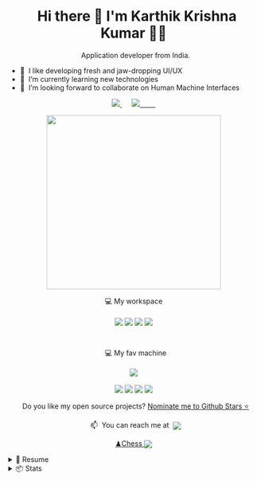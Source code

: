<!---
karthikrocksta/karthikrocksta is a ✨ special ✨ repository because its `README.md` (this file) appears on your GitHub profile.
You can click the Preview link to take a look at your changes.
--->

<h1 align='center'>
  Hi there 👋 I'm Karthik Krishna Kumar 👨‍💻
</h1>

<p align='center'>
  Application developer from India.
</p>

- 👀  I like developing fresh and jaw-dropping UI/UX
- 🌱  I’m currently learning new technologies
- 💞️  I’m looking forward to collaborate on Human Machine Interfaces
<!-- </a> -->

<p align='center'>
<a href="https://www.linkedin.com/in/karthikkkumar/">
<img src="https://img.shields.io/badge/linkedin-%230077B5.svg?&style=for-the-badge&logo=linkedin&logoColor=white" />
</a>&nbsp;&nbsp;&nbsp;&nbsp;
<a href="https://instagram.com/karthikayyyy">
<img src="https://img.shields.io/badge/instagram-%23E4405F.svg?&style=for-the-badge&logo=instagram&logoColor=white" />        
</a>
</p>

<p align='center'>
<a href="#"><img src="https://github-readme-stats.vercel.app/api?username=karthikrocksta&show_icons=true&count_private=true&theme=dark" width="350"></a>
</p>

<p align='center'>💻 My workspace<br/><br/>
<img align="center" src="https://img.shields.io/badge/Flutter-%2302569B.svg?style=for-the-badge&logo=Flutter&logoColor=white" />
<img align="center" src="https://img.shields.io/badge/Dart-0175C2?style=for-the-badge&logo=dart&logoColor=white" />
<img align="center" src="https://img.shields.io/badge/bootstrap-%23563D7C.svg?style=for-the-badge&logo=bootstrap&logoColor=white" />
<img align="center" src="https://img.shields.io/badge/spring-%236DB33F.svg?style=for-the-badge&logo=spring&logoColor=white" />
</p><br>

<p align='center'>
  💻 My fav machine
<br/><br/>
<img src="https://img.shields.io/badge/Apple-MacBook_Pro_2012-333333?style=for-the-badge&logo=apple&logoColor=white" />
<br/><br/>
<img src="https://img.shields.io/badge/mac%20os-000000?style=for-the-badge&logo=apple&logoColor=white" />
<img src="https://img.shields.io/badge/Intel%20Core_i9_10th-0071C5?style=for-the-badge&logo=intel&logoColor=white" />
<img src="https://img.shields.io/badge/RAM-64GB-%230071C5.svg?&style=for-the-badge&logoColor=white" />
<img src="https://img.shields.io/badge/nvidia-gtx%201650-%2376B900.svg?&style=for-the-badge&logo=nvidia&logoColor=white" />
</p>

<p align='center'>
  Do you like my open source projects? <a href='https://stars.github.com/nominate/'>Nominate me to Github Stars ⭐</a>
</p>

<!-- <details align='center'>
<summary>:zap: My workspace specs</summary>
</details>-->

<p align='center'>
  📫  You can reach me at  <a href="mailto:karthik810@gmail.com"><img align="center" src="https://img.shields.io/badge/Gmail-D14836?style=for-the-badge&logo=gmail&logoColor=white" /></a>
</p>

<p align='center'>
<a href='https://www.chess.com/member/karthikrocksta'>♟Chess
<img align='center' src='https://img.shields.io/badge/dynamic/json?label=rating&query=%24.chess_daily.last.rating&url=https%3A%2F%2Fapi.chess.com%2Fpub%2Fplayer%2Fkarthikrocksta%2Fstats'/></a>
</p>

<details>
<summary>📃 Resume</summary>

## Education

<img align="right" src="https://img.shields.io/badge/html5-%23E34F26.svg?logo=html5&logoColor=white" />
<img align="right" src="https://img.shields.io/badge/css3-%231572B6.svg?logo=css3&logoColor=white" />
<img align="right" src="https://img.shields.io/badge/javascript-%23323330.svg?logo=javascript&logoColor=%23F7DF1E" />

- 📖 **Web Development**\
📆 2017 - 2018\
📍 **NIIT Limited** - Java Enterprise Developer with DevOps

## Experience

<img align="right" src="https://img.shields.io/badge/Slack-4A154B?logo=slack&logoColor=white" />
<img align="right" src="https://img.shields.io/badge/Dart-0175C2?logo=dart&logoColor=white" />
<img align="right" src="https://img.shields.io/badge/SQL%20Server-CC2927?logo=microsoft-sql-server&logoColor=white" />
<img align="right" src="https://img.shields.io/badge/Github-181717?logo=github&logoColor=white" />

- 👨‍💻 **Flutter Developer**\
📆 2021 - present\
📍 **NPST Limited**

- 👨‍💻 **Senior Application Engineer**\
📆 2019 - 2021\
📍 **TNS Electric Mobility Ventures**

- 👨‍💻 **Mechatronics and Front End Developer**\
📆 2018 - 2019\
📍 **www.thisishyper.com** - Full Stack Developer
  
  
## Skills

<img align="right" src="https://img.shields.io/badge/(My)SQL-4479A1?logo=mysql&logoColor=white" />
<img align="right" src="https://img.shields.io/badge/BASH-4EAA25?logo=gnu-bash&logoColor=white" />
<img align="right" src="https://img.shields.io/badge/PHP-777BB4?logo=php&logoColor=white" />
<img align="right" src="https://img.shields.io/badge/Go-00ADD8?logo=go&logoColor=white" />
<img align="right" src="https://img.shields.io/badge/Python-3776AB?logo=python&logoColor=white" />
<img align="right" src="https://img.shields.io/badge/C++-00599C?logo=c%2B%2B&logoColor=white" />
<img align="right" src="https://img.shields.io/badge/Flutter-%2302569B?logo=flutter&logoColor=white" />

**Programming**

<img align="right" src="https://img.shields.io/badge/mac%20os-000000?logo=apple&logoColor=white" />
<img align="right" src="https://img.shields.io/badge/Arch-1793D1?logo=arch-linux&logoColor=white" />
<img align="right" src="https://img.shields.io/badge/Fedora-294172?logo=fedora&logoColor=white" />
<img align="right" src="https://img.shields.io/badge/Debian-A81D33?logo=debian&logoColor=white" />
<img align="right" src="https://img.shields.io/badge/Ubuntu-E95420?logo=ubuntu&logoColor=white" />
<img align="right" src="https://img.shields.io/badge/Windows-0078D6?logo=windows&logoColor=white" />

**Operating Systems**

</details>

<details>
<summary>📦 Stats</summary>

## Creators [🔝](#readme)

|                                                                                                                                                    Author                                                                                                                                                     |
| :-----------------------------------------------------------------------------------------------------------------------------------------------------------------------------------------------------------------------------------------------------------------------------------------------------------: |
| [<img src="https://github.com/karthikrocksta.png?size=115" width=115><br><sub>@karthikrocksta</sub>](https://github.com/karthikrocksta) <br><br> [![](https://img.shields.io/badge/sponsor-30363D?style=for-the-badge&logo=GitHub-Sponsors&logoColor=#white)](https://github.com/sponsors/karthikrocksta) |

## See More Repositories

| Project                                                                                                         | Short description                                                                                                                                        |
| --------------------------------------------------------------------------------------------------------------- | -------------------------------------------------------------------------------------------------------------------------------------------------------- |
| [Gallery](https://karthikrocksta.github.io/gallery/)         | Nice tools collection for app design                                                                                                                     |
| [Geoguess](https://github.com/karthikrocksta/Geoguess) | Create a very simple landing Geoguess game for your web/ mobile app with bootstrap                                                                                |
| [Developer_Folio](https://github.com/karthikrocksta/Developer_Folio)                                                        | Build & Download your Developer Portfolio GitHub Markdown or Any Web Pages wth fast, reliable with amazing dynamic process code to use in GitHub Markdown or Any Web Pages |
| [flutter_firebase_boilerplate](https://github.com/karthikrocksta/flutter_firebase_boilerplate)                                                        | Build & Download standalone app with Badge, SVG, Hex & so on to use in GitHub Markdown or Any Web Pages wth fast, reliable with amazing dynamic process code to use in GitHub Markdown or Any Web Pages                                                   |

Improve your README.md profile with these amazing badges. See a sample [here](https://github.com/karthikrocksta)

It's only possible because of [Shields Project](https://github.com/badges/shields), [Simple Icons](https://github.com/simple-icons/simple-icons) & beloved all [Contributors](https://github.com/karthikrocksta/karthikrocksta/graphs/contributors). As usual, we update our top 3 contributors list on every month. But last month we didn't get any contributor. So for this month We're going to remove this section. We do respect & love our all contributors.

**Note:** Every month the Contributors list will be updated by observing their contributions.

## ✏ How To Contribute [🔝](#readme)

1 - You don't need to make a fork just edit.

2 - Get an icon and hex color from [Simple Icon](https://simpleicons.org/), if you don't find the desired logo, request it [here](https://github.com/simple-icons/simple-icons/issues/new?assignees=&labels=new+icon&template=icon_request.yml).

3 - Build the URL:

```
https://img.shields.io/badge/{TEXT}-{HEX-COLOR}?style=for-the-badge&logo={LOGO-NAME}&logoColor=white
```

- {TEXT} = Paste your badge text
- {HEX-COLOR} = Paste your hex color whithout "#" from Simple Icon
- {LOGO-NAME} = Logo name from Simple Icon

4 - Paste on category with `Alphabetical` order.

5 - Commit your changes.


## How to use?

1. Get a URL
2. Create a img tag `<img src="{BadgeURLHere}" />` or `![image]({BadgeURLHere})`
3. Copy and paste on your profile

<!--## 📈 Activity Graph [🔝](#welcome-badges-4-readmemd-profile)

- Themes: `Default (cotton candy)`, `react`, `react-dark`, `github`, `github-compact`, `xcode`, `rogue`, `merko`, `vue`, `tokyo-night`, `high-contrast`

| Badge                                                                                                                   |
| ----------------------------------------------------------------------------------------------------------------------- |
| <img width='200' src="https://github-readme-activity-graph.cyclic.app/graph?username=karthikrocksta&theme=minimal" /> |-->
  
## 📑 Gist Pin [🔝](#readme)

| Badge                                                                                                                                 |
| ------------------------------------------------------------------------------------------------------------------------------------- |
| <img width='200' src="https://gists-readme.yizack.com/api/pin?user=karthikrocksta&id=7866ae1b3651ce8b300cc0cad4478854&owner=true" /> |

## 📄 Gists List Card [🔝](#readme)

| Badge                                                                               |
| ----------------------------------------------------------------------------------- |
| <img width='300' src="https://gists-readme.yizack.com/api?user=alexandresanlim" /> |

## 💳 Github Profile Summary Card [🔝](#readme)

| Badge                                                                                                                                  |
| -------------------------------------------------------------------------------------------------------------------------------------- |
| <img width='300' src="https://github-profile-summary-cards.vercel.app/api/cards/profile-details?username=karthikrocksta&theme=vue" /> |

## 📟 GitHub Stats [🔝](#readme)
  
| Badge                                                                                                                  |
| ---------------------------------------------------------------------------------------------------------------------- |
| <img width='300' src="https://github-readme-stats-git-masterrstaa-rickstaa.vercel.app/api?username=karthikrocksta" /> |

## 📊 Most Used Language [🔝](#readme)

| Badge                                                                                                    |
| -------------------------------------------------------------------------------------------------------- |
| <img width='300' src="https://github-readme-stats.vercel.app/api/top-langs/?username=karthikrocksta" /> |

## 🎯 Profile Hits Counter [🔝](#welcome-badges-4-readmemd-profile)

| Badge                                                                                                                                                                                                                                              |
| -------------------------------------------------------------------------------------------------------------------------------------------------------------------------------------------------------------------------------------------------- |
| <img width='200' src="https://hits.seeyoufarm.com/api/count/incr/badge.svg?url=https%3A%2F%2Fgithub.com%2Fkarthikrocksta%2Fhit-counter&count_bg=%236DAC3D&title_bg=%23555555&icon=grafana.svg&icon_color=%23E7E7E7&title=hits&edge_flat=false" /> |

## ⏱ Streak Stats [🔝](#readme)

| Badge                                                                                            |
| ------------------------------------------------------------------------------------------------ |
| <img width='300' src="https://github-readme-streak-stats.herokuapp.com/?user=karthikrocksta" /> |

## 🏆 Trophy Stats [🔝](#readme)

| Badge                                                                                        |
| -------------------------------------------------------------------------------------------- |
| <img width='400' src="https://github-profile-trophy.vercel.app/?username=karthikrocksta" /> |

</details>
